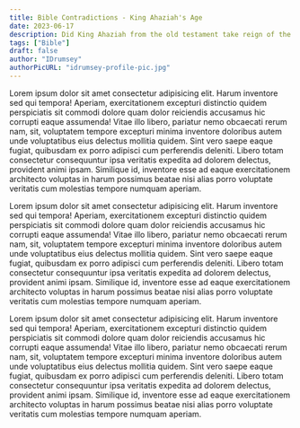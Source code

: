 ```yaml
---
title: Bible Contradictions - King Ahaziah's Age
date: 2023-06-17
description: Did King Ahaziah from the old testament take reign of the kingdom of Israel when he was 22 or 42? The Bible seems to suggest both, but that's not possible.
tags: ["Bible"]
draft: false
author: "IDrumsey"
authorPicURL: "idrumsey-profile-pic.jpg"
---
```


Lorem ipsum dolor sit amet consectetur adipisicing elit. Harum inventore sed qui tempora! Aperiam, exercitationem excepturi distinctio quidem perspiciatis sit commodi dolore quam dolor reiciendis accusamus hic corrupti eaque assumenda! Vitae illo libero, pariatur nemo obcaecati rerum nam, sit, voluptatem tempore excepturi minima inventore doloribus autem unde voluptatibus eius delectus mollitia quidem. Sint vero saepe eaque fugiat, quibusdam ex porro adipisci cum perferendis deleniti. Libero totam consectetur consequuntur ipsa veritatis expedita ad dolorem delectus, provident animi ipsam. Similique id, inventore esse ad eaque exercitationem architecto voluptas in harum possimus beatae nisi alias porro voluptate veritatis cum molestias tempore numquam aperiam.

Lorem ipsum dolor sit amet consectetur adipisicing elit. Harum inventore sed qui tempora! Aperiam, exercitationem excepturi distinctio quidem perspiciatis sit commodi dolore quam dolor reiciendis accusamus hic corrupti eaque assumenda! Vitae illo libero, pariatur nemo obcaecati rerum nam, sit, voluptatem tempore excepturi minima inventore doloribus autem unde voluptatibus eius delectus mollitia quidem. Sint vero saepe eaque fugiat, quibusdam ex porro adipisci cum perferendis deleniti. Libero totam consectetur consequuntur ipsa veritatis expedita ad dolorem delectus, provident animi ipsam. Similique id, inventore esse ad eaque exercitationem architecto voluptas in harum possimus beatae nisi alias porro voluptate veritatis cum molestias tempore numquam aperiam.

Lorem ipsum dolor sit amet consectetur adipisicing elit. Harum inventore sed qui tempora! Aperiam, exercitationem excepturi distinctio quidem perspiciatis sit commodi dolore quam dolor reiciendis accusamus hic corrupti eaque assumenda! Vitae illo libero, pariatur nemo obcaecati rerum nam, sit, voluptatem tempore excepturi minima inventore doloribus autem unde voluptatibus eius delectus mollitia quidem. Sint vero saepe eaque fugiat, quibusdam ex porro adipisci cum perferendis deleniti. Libero totam consectetur consequuntur ipsa veritatis expedita ad dolorem delectus, provident animi ipsam. Similique id, inventore esse ad eaque exercitationem architecto voluptas in harum possimus beatae nisi alias porro voluptate veritatis cum molestias tempore numquam aperiam.

